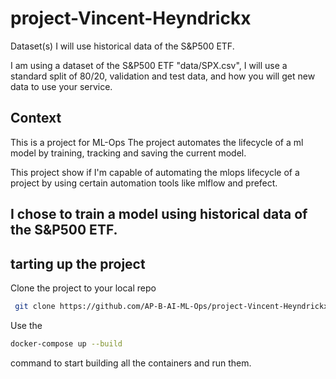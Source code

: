 # project-Vincent-Heyndrickx
Dataset(s)
I will use historical data of the S&P500 ETF.

I am using a dataset of the S&P500 ETF "data/SPX.csv", I will use a standard split of 80/20, validation and test data, and how you will get new data to use your service.

## Context

This is a project for ML-Ops
The project automates the lifecycle of a ml model by training, tracking and saving the current model.

This project show if I'm capable of automating the mlops lifecycle of a project by using certain automation tools like mlflow and prefect.

I chose to train a model using historical data of the S&P500 ETF.
---

## tarting up the project

Clone the project to your local repo 
```bash
 git clone https://github.com/AP-B-AI-ML-Ops/project-Vincent-Heyndrickx.git"
```

Use the
```bash
docker-compose up --build
```
command to start building all the containers and run them.
